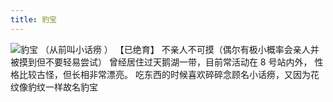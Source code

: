 ```yaml
---
title: 豹宝
---
```

![豹宝](/mao/豹宝.jpg)
（从前叫小话痨 ）
【已绝育】
不亲人不可摸（偶尔有极小概率会亲人并被摸到但不要轻易尝试）
曾经居住过天鹅湖一带，目前常活动在 8 号站内外，
性格比较古怪，但长相非常漂亮。
吃东西的时候喜欢碎碎念顾名小话痨，又因为花纹像豹纹一样故名豹宝